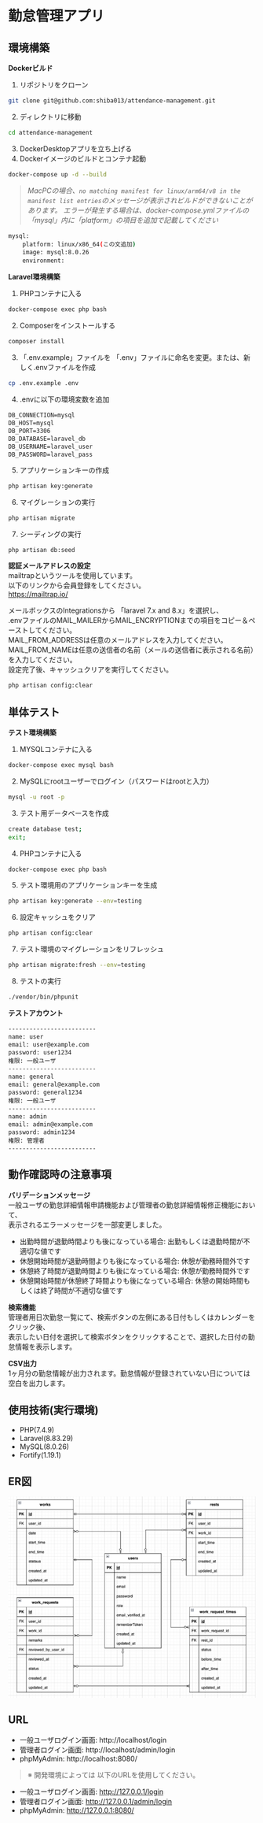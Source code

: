 # 勤怠管理アプリ

## 環境構築
**Dockerビルド**
1. リポジトリをクローン
``` bash
git clone git@github.com:shiba013/attendance-management.git
```
2. ディレクトリに移動
``` bash
cd attendance-management
```
3. DockerDesktopアプリを立ち上げる
4. Dockerイメージのビルドとコンテナ起動
``` bash
docker-compose up -d --build
```

> *MacPCの場合、`no matching manifest for linux/arm64/v8 in the manifest list entries`のメッセージが表示されビルドができないことがあります。
エラーが発生する場合は、docker-compose.ymlファイルの「mysql」内に「platform」の項目を追加で記載してください*
``` bash
mysql:
    platform: linux/x86_64(この文追加)
    image: mysql:8.0.26
    environment:
```

**Laravel環境構築**
1. PHPコンテナに入る
``` bash
docker-compose exec php bash
```
2. Composerをインストールする
``` bash
composer install
```
3. 「.env.example」ファイルを 「.env」ファイルに命名を変更。または、新しく.envファイルを作成
``` bash
cp .env.example .env
```
4. .envに以下の環境変数を追加
``` text
DB_CONNECTION=mysql
DB_HOST=mysql
DB_PORT=3306
DB_DATABASE=laravel_db
DB_USERNAME=laravel_user
DB_PASSWORD=laravel_pass
```
5. アプリケーションキーの作成
``` bash
php artisan key:generate
```
6. マイグレーションの実行
``` bash
php artisan migrate
```
7. シーディングの実行
``` bash
php artisan db:seed
```

**認証メールアドレスの設定** <br>
mailtrapというツールを使用しています。<br>
以下のリンクから会員登録をしてください。<br>
https://mailtrap.io/

メールボックスのIntegrationsから 「laravel 7.x and 8.x」を選択し、<br>
.envファイルのMAIL_MAILERからMAIL_ENCRYPTIONまでの項目をコピー＆ペーストしてください。<br>
MAIL_FROM_ADDRESSは任意のメールアドレスを入力してください。<br>
MAIL_FROM_NAMEは任意の送信者の名前（メールの送信者に表示される名前）を入力してください。<br>
設定完了後、キャッシュクリアを実行してください。<br>
``` bash
php artisan config:clear
```

## 単体テスト
**テスト環境構築**
1. MYSQLコンテナに入る
``` bash
docker-compose exec mysql bash
```
2. MySQLにrootユーザーでログイン（パスワードはrootと入力）
``` bash
mysql -u root -p
```
3. テスト用データベースを作成
``` bash
create database test;
exit;
```
4. PHPコンテナに入る
``` bash
docker-compose exec php bash
```
5. テスト環境用のアプリケーションキーを生成
``` bash
php artisan key:generate --env=testing
```
6. 設定キャッシュをクリア
``` bash
php artisan config:clear
```
7. テスト環境のマイグレーションをリフレッシュ
``` bash
php artisan migrate:fresh --env=testing
```
8. テストの実行
``` bash
./vendor/bin/phpunit
```

**テストアカウント**
``` text
-------------------------
name: user
email: user@example.com
password: user1234
権限: 一般ユーザ
-------------------------
name: general
email: general@example.com
password: general1234
権限: 一般ユーザ
-------------------------
name: admin
email: admin@example.com
password: admin1234
権限: 管理者
-------------------------
```

## 動作確認時の注意事項
**バリデーションメッセージ** <br>
一般ユーザの勤怠詳細情報申請機能および管理者の勤怠詳細情報修正機能において、<br>
表示されるエラーメッセージを一部変更しました。<br>
- 出勤時間が退勤時間よりも後になっている場合: 出勤もしくは退勤時間が不適切な値です
- 休憩開始時間が退勤時間よりも後になっている場合: 休憩が勤務時間外です
- 休憩終了時間が退勤時間よりも後になっている場合: 休憩が勤務時間外です
- 休憩開始時間が休憩終了時間よりも後になっている場合: 休憩の開始時間もしくは終了時間が不適切な値です

**検索機能** <br>
管理者用日次勤怠一覧にて、検索ボタンの左側にある日付もしくはカレンダーをクリック後、<br>
表示したい日付を選択して検索ボタンをクリックすることで、選択した日付の勤怠情報を表示します。

**CSV出力** <br>
1ヶ月分の勤怠情報が出力されます。勤怠情報が登録されていない日については空白を出力します。

## 使用技術(実行環境)
- PHP(7.4.9)
- Laravel(8.83.29)
- MySQL(8.0.26)
- Fortify(1.19.1)

## ER図
![alt](er.png)

## URL
- 一般ユーザログイン画面: http://localhost/login
- 管理者ログイン画面: http://localhost/admin/login
- phpMyAdmin: http://localhost:8080/

> ※ 開発環境によっては 以下のURLを使用してください。
- 一般ユーザログイン画面: http://127.0.0.1/login
- 管理者ログイン画面: http://127.0.0.1/admin/login
- phpMyAdmin: http://127.0.0.1:8080/